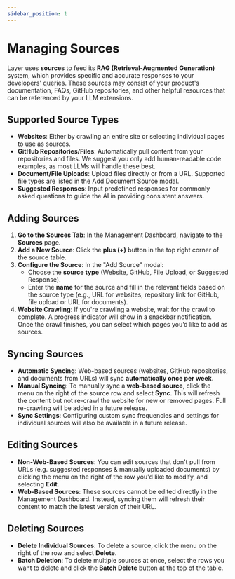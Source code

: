```yaml
---
sidebar_position: 1
---
```


# Managing Sources

Layer uses **sources** to feed its **RAG (Retrieval-Augmented Generation)** system, which provides specific and accurate responses to your developers' queries. These sources may consist of your product's documentation, FAQs, GitHub repositories, and other helpful resources that can be referenced by your LLM extensions.

## Supported Source Types

- **Websites**: Either by crawling an entire site or selecting individual pages to use as sources.
- **GitHub Repositories/Files**: Automatically pull content from your repositories and files. We suggest you only add human-readable code examples, as most LLMs will handle these best.
- **Document/File Uploads**: Upload files directly or from a URL. Supported file types are listed in the Add Document Source modal.
- **Suggested Responses**: Input predefined responses for commonly asked questions to guide the AI in providing consistent answers.

## Adding Sources

1. **Go to the Sources Tab**: In the Management Dashboard, navigate to the **Sources** page.
2. **Add a New Source**: Click the **plus (+)** button in the top right corner of the source table.
3. **Configure the Source**: In the "Add Source" modal:
   - Choose the **source type** (Website, GitHub, File Upload, or Suggested Response).
   - Enter the **name** for the source and fill in the relevant fields based on the source type (e.g., URL for websites, repository link for GitHub, file upload or URL for documents).
4. **Website Crawling**: If you're crawling a website, wait for the crawl to complete. A progress indicator will show in a snackbar notification. Once the crawl finishes, you can select which pages you’d like to add as sources.

## Syncing Sources

- **Automatic Syncing**: Web-based sources (websites, GitHub repositories, and documents from URLs) will sync **automatically once per week**.
- **Manual Syncing**: To manually sync a **web-based source**, click the menu on the right of the source row and select **Sync**. This will refresh the content but not re-crawl the website for new or removed pages. Full re-crawling will be added in a future release.
- **Sync Settings**: Configuring custom sync frequencies and settings for individual sources will also be available in a future release.

## Editing Sources

- **Non-Web-Based Sources**: You can edit sources that don't pull from URLs (e.g. suggested responses & manually uploaded documents) by clicking the menu on the right of the row you'd like to modify, and selecting **Edit**.
- **Web-Based Sources**: These sources cannot be edited directly in the Management Dashboard. Instead, syncing them will refresh their content to match the latest version of their URL.

## Deleting Sources

- **Delete Individual Sources**: To delete a source, click the menu on the right of the row and select **Delete**.
- **Batch Deletion**: To delete multiple sources at once, select the rows you want to delete and click the **Batch Delete** button at the top of the table.

